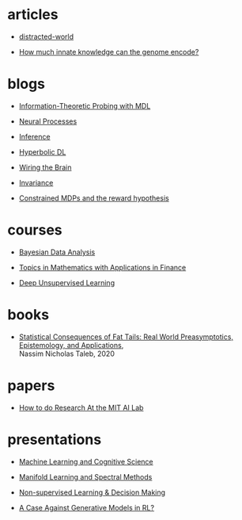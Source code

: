 # articles

* [distracted-world](https://hbr.org/2017/10/in-a-distracted-world-solitude-is-a-competitive-advantage?utm_medium=social&utm_source=linkedin&utm_campaign=hbr)

* [How much innate knowledge can the genome encode?](http://www.wiringthebrain.com/2020/01/how-much-innate-knowledge-can-genome.html)

# blogs

* [Information-Theoretic Probing with MDL](https://lena-voita.github.io/posts/mdl_probes.html)

* [Neural Processes](https://kasparmartens.rbind.io/post/np/)

* [Inference](https://www.inference.vc/)

* [Hyperbolic DL](http://hyperbolicdeeplearning.com/)

* [Wiring the Brain](http://www.wiringthebrain.com/)

* [Invariance](https://danilorezende.com/)

* [Constrained MDPs and the reward hypothesis](https://readingsml.blogspot.com/)

# courses

* [Bayesian Data Analysis](https://github.com/avehtari/BDA_course_Aalto)

* [Topics in Mathematics with Applications in Finance](https://ocw.mit.edu/courses/mathematics/18-s096-topics-in-mathematics-with-applications-in-finance-fall-2013/)

* [Deep Unsupervised Learning](https://sites.google.com/view/berkeley-cs294-158-sp20/home)

# books

* [Statistical Consequences of Fat Tails: Real World Preasymptotics, Epistemology, and Applications](https://arxiv.org/abs/2001.10488),  
Nassim Nicholas Taleb, 2020

# papers

* [How to do Research At the MIT AI Lab](https://dspace.mit.edu/bitstream/handle/1721.1/41487/AI_WP_316.pdf?sequence=4&isAllowed=y)

# presentations

* [Machine Learning and Cognitive
Science](http://mlg.eng.cam.ac.uk/mlss09/mlss_slides/mlss09-tenenbaum-lecture1.pdf)

* [Manifold Learning and Spectral Methods](http://davidpfau.com/assets/mlss_2018_pfau.pdf)

* [Non-supervised Learning & Decision Making](https://danilorezende.com/wp-content/uploads/2019/08/unsupervised_learning_decision_making.pdf)

* [A Case Against Generative Models in RL?](https://shakirm.com/portfolio/a-case-against-generative-models-in-rl/)

